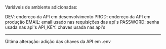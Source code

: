 Variáveis de ambiente adicionadas:

DEV: endereço da API em desenvolvimento
PROD: endereço da API em produção
EMAIL: email usado nas requisições das api's
PASSWORD: senha usada nas api's
API_KEY: chaves usada nas api's

************************

Última alteração: adição das chaves da API em .env